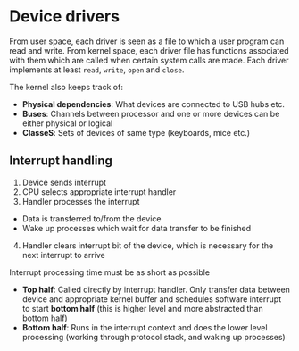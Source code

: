 # Device drivers

From user space, each driver is seen as a file to which a user program can read and write. From kernel space, each driver file has functions associated with them which are called when certain system calls are made. Each driver implements at least `read`, `write`, `open` and `close`.

The kernel also keeps track of:
* **Physical dependencies**: What devices are connected to USB hubs etc.
* **Buses**: Channels between processor and one or more devices can be either physical or logical
* **ClasseS**: Sets of devices of same type (keyboards, mice etc.)

## Interrupt handling
1. Device sends interrupt
2. CPU selects appropriate interrupt handler
3. Handler processes the interrupt
  * Data is transferred to/from the device
  * Wake up processes which wait for data transfer to be finished
4. Handler clears interrupt bit of the device, which is necessary for the next interrupt to arrive

Interrupt processing time must be as short as possible
  * **Top half**: Called directly by interrupt handler. Only transfer data between device and appropriate kernel buffer and schedules software interrupt to start __bottom half__ (this is higher level and more abstracted than bottom half)
  * **Bottom half**: Runs in the interrupt context and does the lower level processing (working through protocol stack, and waking up processes)

